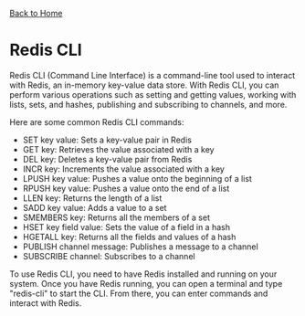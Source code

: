 [Back to Home](../README.md#redis)
# Redis CLI
Redis CLI (Command Line Interface) is a command-line
tool used to interact with Redis, an in-memory key-value
data store. With Redis CLI, you can perform various 
operations such as setting and getting values, 
working with lists, sets, and hashes, publishing 
and subscribing to channels, and more.

Here are some common Redis CLI commands:
- SET key value: Sets a key-value pair in Redis
- GET key: Retrieves the value associated with a key
- DEL key: Deletes a key-value pair from Redis
- INCR key: Increments the value associated with a key
- LPUSH key value: Pushes a value onto the beginning of a list
- RPUSH key value: Pushes a value onto the end of a list
- LLEN key: Returns the length of a list
- SADD key value: Adds a value to a set
- SMEMBERS key: Returns all the members of a set
- HSET key field value: Sets the value of a field in a hash
- HGETALL key: Returns all the fields and values of a hash
- PUBLISH channel message: Publishes a message to a channel
- SUBSCRIBE channel: Subscribes to a channel

To use Redis CLI, you need to have Redis installed 
and running on your system. Once you have Redis running,
you can open a terminal and type "redis-cli" to start
the CLI. From there, you can enter commands and interact 
with Redis.